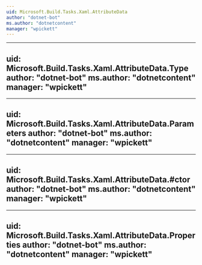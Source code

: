 ```yaml
---
uid: Microsoft.Build.Tasks.Xaml.AttributeData
author: "dotnet-bot"
ms.author: "dotnetcontent"
manager: "wpickett"
---
```


---
uid: Microsoft.Build.Tasks.Xaml.AttributeData.Type
author: "dotnet-bot"
ms.author: "dotnetcontent"
manager: "wpickett"
---

---
uid: Microsoft.Build.Tasks.Xaml.AttributeData.Parameters
author: "dotnet-bot"
ms.author: "dotnetcontent"
manager: "wpickett"
---

---
uid: Microsoft.Build.Tasks.Xaml.AttributeData.#ctor
author: "dotnet-bot"
ms.author: "dotnetcontent"
manager: "wpickett"
---

---
uid: Microsoft.Build.Tasks.Xaml.AttributeData.Properties
author: "dotnet-bot"
ms.author: "dotnetcontent"
manager: "wpickett"
---
